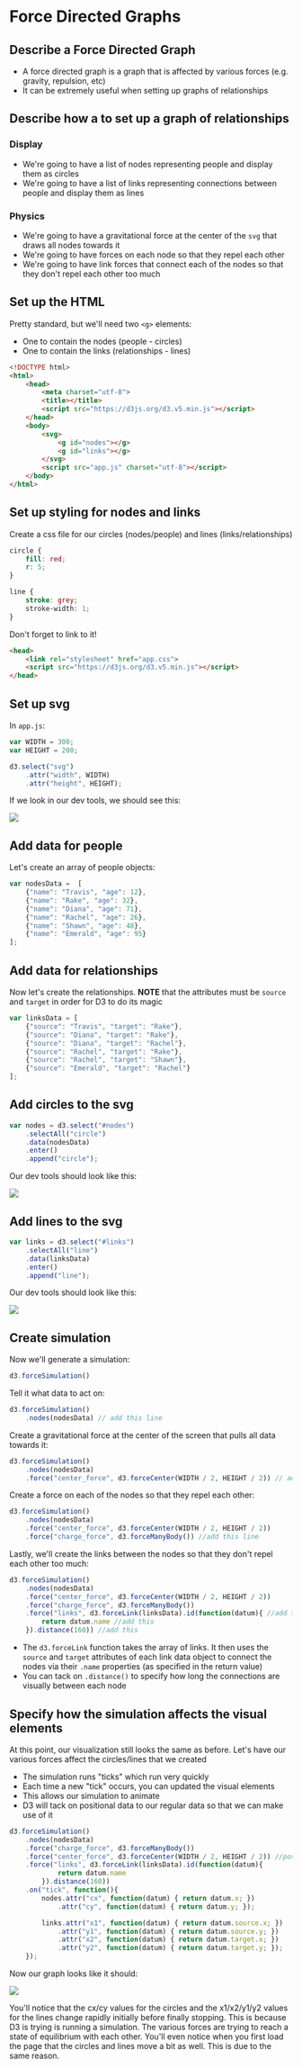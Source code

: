 # Force Directed Graphs

## Describe a Force Directed Graph

- A force directed graph is a graph that is affected by various forces (e.g. gravity, repulsion, etc)
- It can be extremely useful when setting up graphs of relationships

## Describe how a to set up a graph of relationships

### Display

- We're going to have a list of nodes representing people and display them as circles
- We're going to have a list of links representing connections between people and display them as lines

### Physics

- We're going to have a gravitational force at the center of the `svg` that draws all nodes towards it
- We're going to have forces on each node so that they repel each other
- We're going to have link forces that connect each of the nodes so that they don't repel each other too much

## Set up the HTML

Pretty standard, but we'll need two `<g>` elements:

- One to contain the nodes (people - circles)
- One to contain the links (relationships - lines)

```html
<!DOCTYPE html>
<html>
    <head>
        <meta charset="utf-8">
        <title></title>
        <script src="https://d3js.org/d3.v5.min.js"></script>
    </head>
    <body>
        <svg>
            <g id="nodes"></g>
            <g id="links"></g>
        </svg>
        <script src="app.js" charset="utf-8"></script>
    </body>
</html>
```

## Set up styling for nodes and links

Create a css file for our circles (nodes/people) and lines (links/relationships)

```css
circle {
    fill: red;
    r: 5;
}

line {
    stroke: grey;
    stroke-width: 1;
}
```

Don't forget to link to it!

```html
<head>
    <link rel="stylesheet" href="app.css">
    <script src="https://d3js.org/d3.v5.min.js"></script>
</head>
```

## Set up svg

In `app.js`:

```javascript
var WIDTH = 300;
var HEIGHT = 200;

d3.select("svg")
    .attr("width", WIDTH)
    .attr("height", HEIGHT);
```

If we look in our dev tools, we should see this:

![](https://i.imgur.com/s6worhU.png)

## Add data for people

Let's create an array of people objects:

```javascript
var nodesData =  [
    {"name": "Travis", "age": 12},
    {"name": "Rake", "age": 32},
    {"name": "Diana", "age": 71},
    {"name": "Rachel", "age": 26},
    {"name": "Shawn", "age": 48},
    {"name": "Emerald", "age": 95}
];
```

## Add data for relationships

Now let's create the relationships.  **NOTE** that the attributes must be `source` and `target` in order for D3 to do its magic

```javascript
var linksData = [
    {"source": "Travis", "target": "Rake"},
    {"source": "Diana", "target": "Rake"},
    {"source": "Diana", "target": "Rachel"},
    {"source": "Rachel", "target": "Rake"},
    {"source": "Rachel", "target": "Shawn"},
    {"source": "Emerald", "target": "Rachel"}
];
```

## Add circles to the svg

```javascript
var nodes = d3.select("#nodes")
    .selectAll("circle")
    .data(nodesData)
    .enter()
    .append("circle");
```

Our dev tools should look like this:

![](https://i.imgur.com/TO2ogs5.png)

## Add lines to the svg

```javascript
var links = d3.select("#links")
    .selectAll("line")
    .data(linksData)
    .enter()
    .append("line");
```

Our dev tools should look like this:

![](https://i.imgur.com/MpIl6Z4.png)

## Create simulation

Now we'll generate a simulation:

```javascript
d3.forceSimulation()
```

Tell it what data to act on:

```javascript
d3.forceSimulation()
    .nodes(nodesData) // add this line
```

Create a gravitational force at the center of the screen that pulls all data towards it:

```javascript
d3.forceSimulation()
    .nodes(nodesData)
    .force("center_force", d3.forceCenter(WIDTH / 2, HEIGHT / 2)) // add this line
```

Create a force on each of the nodes so that they repel each other:

```javascript
d3.forceSimulation()
    .nodes(nodesData)
    .force("center_force", d3.forceCenter(WIDTH / 2, HEIGHT / 2))
    .force("charge_force", d3.forceManyBody()) //add this line
```

Lastly, we'll create the links between the nodes so that they don't repel each other too much:

```javascript
d3.forceSimulation()
    .nodes(nodesData)
    .force("center_force", d3.forceCenter(WIDTH / 2, HEIGHT / 2))
    .force("charge_force", d3.forceManyBody())
    .force("links", d3.forceLink(linksData).id(function(datum){ //add this
        return datum.name //add this
    }).distance(160)) //add this
```

- The `d3.forceLink` function takes the array of links.  It then uses the `source` and `target` attributes of each link data object to connect the nodes via their `.name` properties (as specified in the return value)
- You can tack on `.distance()` to specify how long the connections are visually between each node

## Specify how the simulation affects the visual elements

At this point, our visualization still looks the same as before.  Let's have our various forces affect the circles/lines that we created

- The simulation runs "ticks" which run very quickly
- Each time a new "tick" occurs, you can updated the visual elements
- This allows our simulation to animate
- D3 will tack on positional data to our regular data so that we can make use of it

```javascript
d3.forceSimulation()
    .nodes(nodesData)
    .force("charge_force", d3.forceManyBody())
    .force("center_force", d3.forceCenter(WIDTH / 2, HEIGHT / 2)) //position centering force at center x,y coords
    .force("links", d3.forceLink(linksData).id(function(datum){
            return datum.name
        }).distance(160))
    .on("tick", function(){
        nodes.attr("cx", function(datum) { return datum.x; })
            .attr("cy", function(datum) { return datum.y; });

        links.attr("x1", function(datum) { return datum.source.x; })
            .attr("y1", function(datum) { return datum.source.y; })
            .attr("x2", function(datum) { return datum.target.x; })
            .attr("y2", function(datum) { return datum.target.y; });
    });
```

Now our graph looks like it should:

![](https://i.imgur.com/1w8Po1b.png)

You'll notice that the cx/cy values for the circles and the x1/x2/y1/y2 values for the lines change rapidly initially before finally stopping.  This is because D3 is trying is running a simulation.  The various forces are trying to reach a state of equilibrium with each other.  You'll even notice when you first load the page that the circles and lines move a bit as well.  This is due to the same reason.
